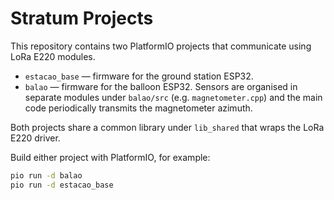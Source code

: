 # Stratum Projects

This repository contains two PlatformIO projects that communicate using LoRa E220 modules.

- `estacao_base` — firmware for the ground station ESP32.
- `balao` — firmware for the balloon ESP32. Sensors are organised in
  separate modules under `balao/src` (e.g. `magnetometer.cpp`) and the
  main code periodically transmits the magnetometer azimuth.

Both projects share a common library under `lib_shared` that wraps the
LoRa E220 driver.

Build either project with PlatformIO, for example:

```bash
pio run -d balao
pio run -d estacao_base
```

